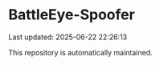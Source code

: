 # BattleEye-Spoofer

Last updated: 2025-06-22 22:26:13

This repository is automatically maintained.

